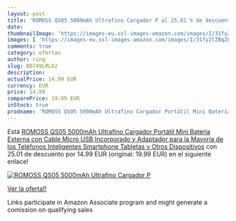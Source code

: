 ```yaml
---
layout: post
title: 'ROMOSS QS05 5000mAh Ultrafino Cargador P al 25.01 % de descuento'
date: 
thumbnailImage: 'https://images-eu.ssl-images-amazon.com/images/I/31fy2lZBq2L._SL200_.jpg'
images: [ 'https://images-eu.ssl-images-amazon.com/images/I/31fy2lZBq2L._SL200_.jpg' ]
comments: true
category: ofertas
author: ring
slug: B0749LRL62
description:
actualPrice: 14.99 EUR
currency: EUR
price: 14.99
comparePrice: 19.99 EUR
inStock: true
prodname: 'ROMOSS QS05 5000mAh Ultrafino Cargador Portátil Mini Batería Externa con Cable Micro USB Incorporado y Adaptador para la Mayoría de los Teléfonos Inteligentes Smartphone  Tabletas y Otros Dispositivos'
---
```


Está [ROMOSS QS05 5000mAh Ultrafino Cargador Portátil Mini Batería Externa con Cable Micro USB Incorporado y Adaptador para la Mayoría de los Teléfonos Inteligentes Smartphone  Tabletas y Otros Dispositivos](https://www.amazon.es/dp/B0749LRL62/?tag=tolees-21) con 25.01 de descuento por 14.99 EUR (original: 19.99 EUR) en el siguiente enlace!

[![ROMOSS QS05 5000mAh Ultrafino Cargador P](https://images-eu.ssl-images-amazon.com/images/I/31fy2lZBq2L._SL200_.jpg)](https://www.amazon.es/dp/B0749LRL62/?tag=tolees-21)

[Ver la oferta!!](https://www.amazon.es/dp/B0749LRL62/?tag=tolees-21)

Links participate in Amazon Associate program and might generate a comission on qualifying sales



